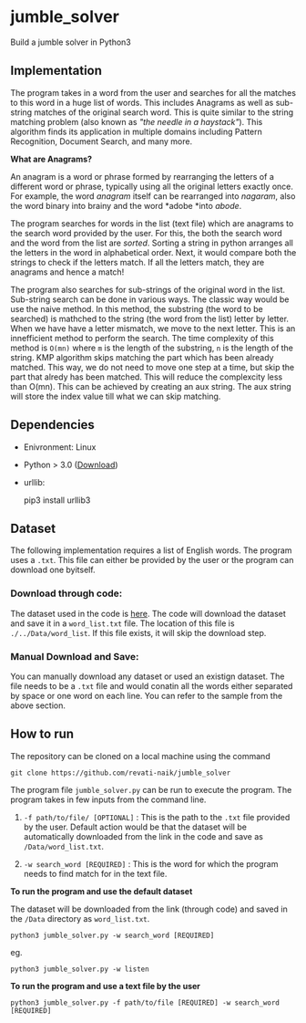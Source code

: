# jumble_solver

Build a jumble solver in Python3

## Implementation

The program takes in a word from the user and searches for all the matches to this word in a huge list of words. This includes Anagrams as well as sub-string matches of the original search word. This is quite similar to the string matching problem (also known as *"the needle in a haystack"*). This algorithm finds its application in multiple domains including Pattern Recognition, Document Search, and many more.  

**What are Anagrams?**

An anagram is a word or phrase formed by rearranging the letters of a different word or phrase, typically using all the original letters exactly once. For example, the word *anagram* itself can be rearranged into *nagaram*, also the word binary into brainy and the word *adobe *into *abode*. 

The program searches for words in the list (text file) which are anagrams to the search word provided by the user. For this, the both the search word and the word from the list are *sorted*. Sorting a string in python arranges all the letters in the word in alphabetical order. Next, it would compare both the strings to check if the letters match. If all the letters match, they are anagrams and hence a match!

The program also searches for sub-strings of the original word in the list. Sub-string search can be done in various ways. The classic way would be use the naive method. In this method, the substring (the word to be searched) is mathched to the string (the word from the list) letter by letter. When we have have a letter mismatch, we move to the next letter. This is an innefficient method to perform the search. The time complexity of this method is `O(mn)` where `m` is the length of the substring, `n` is the length of the string. KMP algorithm skips matching the part which has been already matched. This way, we do not need to move one step at a time, but skip the part that alredy has been matched. This will reduce the complexcity less than O(mn). This can be achieved by creating an aux string. The aux string will store the index value till what we can skip matching. 


## Dependencies

  * Enivronment: Linux
  
  * Python > 3.0 ([Download](https://www.python.org/downloads/))
  
  * urllib: 

    pip3 install urllib3

## Dataset 

The following implementation requires a list of English words. The program uses a `.txt`. This file can either be provided by the user or the program can download one byitself. 

### Download through code: 

The dataset used in the code is [here](http://www.mit.edu/~ecprice/wordlist.10000). The code will download the dataset and save it in a `word_list.txt` file. The location of this file is `./../Data/word_list`. If this file exists, it will skip the download step. 

### Manual Download and Save:

You can manually download any dataset or used an existign dataset. The file needs to be a `.txt` file and would conatin all the words either separated by space or one word on each line. You can refer to the sample from the above section. 

## How to run   

The repository can be cloned on a local machine using the command

    git clone https://github.com/revati-naik/jumble_solver

The program file `jumble_solver.py` can be run to execute the program. The program takes in few inputs from the command line. 

1. `-f path/to/file/ [OPTIONAL]` : This is the path to the `.txt` file provided by the user. Default action would be that the dataset will be automatically downloaded from the link in the code and save as `/Data/word_list.txt`. 

2. `-w search_word [REQUIRED]` : This is the word for which the program needs to find match for in the text file. 

**To run the program and use the default dataset**

The dataset will be downloaded from the link (through code) and saved in the `/Data` directory as `word_list.txt`. 

    python3 jumble_solver.py -w search_word [REQUIRED]

eg. 

    python3 jumble_solver.py -w listen

**To run the program and use a text file by the user**

    python3 jumble_solver.py -f path/to/file [REQUIRED] -w search_word [REQUIRED]

